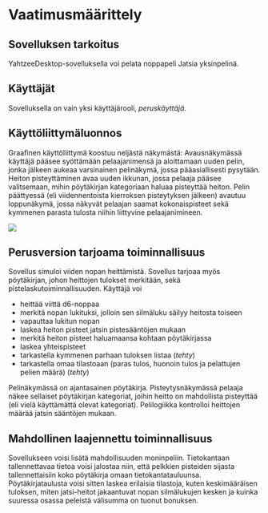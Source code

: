 # Vaatimusmäärittely

## Sovelluksen tarkoitus

YahtzeeDesktop-sovelluksella voi pelata noppapeli Jatsia yksinpelinä.

## Käyttäjät

Sovelluksella on vain yksi käyttäjärooli, *peruskäyttäjä*.

## Käyttöliittymäluonnos

Graafinen käyttöliittymä koostuu neljästä näkymästä: Avausnäkymässä käyttäjä pääsee syöttämään pelaajanimensä ja aloittamaan uuden pelin, jonka jälkeen aukeaa varsinainen pelinäkymä, jossa pääasiallisesti pysytään. Heiton pisteyttäminen avaa uuden ikkunan, jossa pelaaja pääsee valitsemaan, mihin pöytäkirjan kategoriaan haluaa pisteyttää heiton. Pelin päättyessä (eli viidennentoista kierroksen pisteytyksen jälkeen) avautuu loppunäkymä, jossa näkyvät pelaajan saamat kokonaispisteet sekä kymmenen parasta tulosta niihin liittyvine pelaajanimineen.

<img src="https://github.com/jenkarper/YahtzeeDesktop/blob/master/dokumentaatio/kuvat/gui_luonnos.png" wifth="800">

## Perusversion tarjoama toiminnallisuus

Sovellus simuloi viiden nopan heittämistä. Sovellus tarjoaa myös pöytäkirjan, johon heittojen tulokset merkitään, sekä pistelaskutoiminnallisuuden. Käyttäjä voi

* heittää viittä d6-noppaa
* merkitä nopan lukituksi, jolloin sen silmäluku säilyy heitosta toiseen
* vapauttaa lukitun nopan
* laskea heiton pisteet jatsin pistesääntöjen mukaan
* merkitä heiton pisteet haluamaansa kohtaan pöytäkirjassa
* laskea yhteispisteet
* tarkastella kymmenen parhaan tuloksen listaa (_tehty_)
* tarkastella omaa tilastoaan (paras tulos, huonoin tulos ja pelattujen pelien määrä) (_tehty_)

Pelinäkymässä on ajantasainen pöytäkirja. Pisteytysnäkymässä pelaaja näkee sellaiset pöytäkirjan kategoriat, joihin heitto on mahdollista pisteyttää (eli vielä käyttämättä olevat kategoriat). Pelilogiikka kontrolloi heittojen määrää jatsin sääntöjen mukaan.

## Mahdollinen laajennettu toiminnallisuus

Sovellukseen voisi lisätä mahdollisuuden moninpeliin. Tietokantaan tallennettavaa tietoa voisi jalostaa niin, että pelkkien pisteiden sijasta tallennettaisiin koko pöytäkirja omaan tietokantatauluunsa. Pöytäkirjataulusta voisi sitten laskea erilaisia tilastoja, kuten keskimääräisen tuloksen, miten jatsi-heitot jakaantuvat nopan silmälukujen kesken ja kuinka suuressa osassa peleistä välisumma on tuonut bonuksen.
